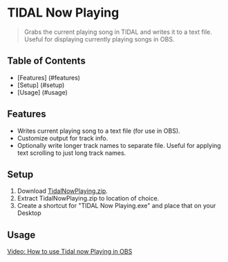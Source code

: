 # TIDAL Now Playing
> Grabs the current playing song in TIDAL and writes it to a text file. Useful for displaying currently playing songs in OBS.

## Table of Contents
* [Features] (#features)
* [Setup] (#setup)
* [Usage] (#usage)

## Features
- Writes current playing song to a text file (for use in OBS).
- Customize output for track info.
- Optionally write longer track names to separate file. Useful for applying text scrolling  to just long track names.

## Setup
1. Download [TidalNowPlaying.zip](https://github.com/stubbs28/TIDAL-Now-Playing/releases).
2. Extract TidalNowPlaying.zip to location of choice.
3. Create a shortcut for "TIDAL Now Playing.exe" and place that on your Desktop

## Usage
[Video: How to use Tidal now Playing in OBS](https://www.youtube.com/watch?v=9_GlLl43-Aw)
